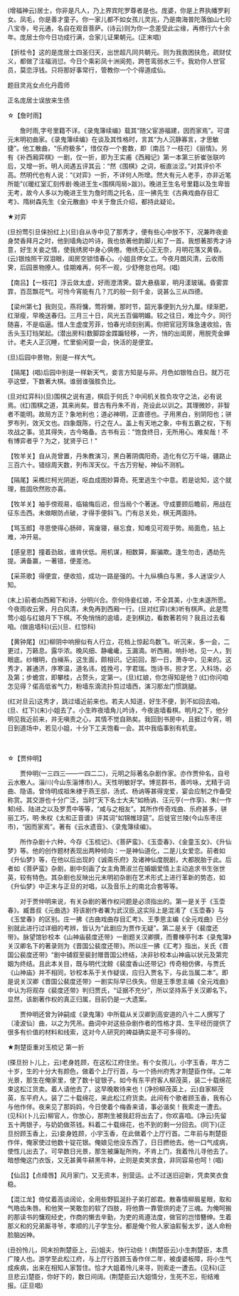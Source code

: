 <!-- { "loadSidebar": true } -->
(增福神云)居士，你非是凡人，乃上界宾陀罗尊者是也。庞婆，你是上界执幡罗刹女。凤毛，你是善才童子。你一家儿都不如女孩儿灵兆，乃是南海普陀落伽山七珍八宝寺，号元通，名自在观音菩萨。(诗云)则为你一念差受此尘缘，再修行六十余年。庞居士你今日功成行满，合家儿证果朝元。(正末唱)

【折桂令】这的是庞居士四圣归天，出世超凡同共朝元。则为我救困扶危，疏财仗义，都做了注福消愆。今日个乘彩凤十洲阆苑，跨苍鸾弱水三千。我劝你人世官员，莫恋浮钱。只将那好事常行，管教你一个个得道成仙。

题目灵兆女点化丹霞师

正名庞居士误放来生债
　

☆【詹时雨】
 
　　詹时雨,字号里籍不详。《录鬼簿续编》载其“随父宦游福建，因而家焉”。可谓元末明初曲家。《录鬼簿续编》在谈及其性格时，言其“为人沉静寡言，才思敏捷”。他工散曲，“乐府极多”，惜仅存一个套数，即〔南吕？一枝花〕《丽情》。另有《补西厢弈棋》一剧，仅一折，即为王实甫《西厢记》第一本第三折崔张联吟后，又增一折。明人闵遇五评其云：“然《围棋》之词，板直淡涩。”对其评价不高。然明代也有人说：“《对弈》一折，不详何人所增。然大有元人老手，亦非近笔所能”(《暖红室汇刻传剧·晚进王生<围棋闯局>跋》)。晚进王生名号里籍以及生卑皆无考，故今人多以为晚进王生为詹时雨之托名，庄一拂先生《古典戏曲存目汇考》、隋树森先生《全元散曲》中关于詹氏介绍，都持此疑论。 

★对弈

(旦扮莺引旦俫扮红上)(旦)自从寺中见了那秀才，便有些心中放不下，况兼昨夜妾身焚香拜月之时，他到墙角边吟诗，我也依著他韵脚儿和了一首。我想著那秀才诗意，好生关妾之情，使我绣房中身心俱倦。倦绣无心正无奈，月明花落又黄昏。(云)银烛照干双泪眼，闺房空锁惜春心。小姐且停女工。今夜月朗风清，云收雨霁，后园景物撩人。佳期难再，何不一观，少舒倦怠也呵。(唱)

【南吕】【一枝花】浮云敛太虚，好雨澄清霁。碧大悬翡翠，明月漾玻璃。昏雾霏霏，百蕊飘花气。可怜今宵能有几？兀的般一刻千金，说甚么三从四德。

【梁州第七】我则见，燕将慵，莺将懒，那时节，韶光事便到九分九厘。绿渐肥，红渐瘦，早晚送春归。三月三十日，风光五百偏明媚。较之往日，难比今夕。同行随喜，不是临逼。惜人生虚度芳菲，怕春光顷刻别离。你把官冠芳珠急速收拾，告舌头玉玎珰架起。(潜出房科)数脚踪金蹀蹁轻移，一齐，悄的出闺房，用脱壳金蝉计。老夫人正沉睡，忙里偷闲耍一会，快活的是便宜。

(旦)后园中景物，别是一样大气。

【隔尾】(唱)后园中别是一样新天气，妾言方知是与非。月色如银牲白日。就万花亭这壁，下数著大棋。谁弱谁强胜负比。

(旦对红弈科)(旦)围棋之说有道，棋启于何氏？中间机关胜负攻守之法，必有说焉。(红)围棋之道，其来尚矣。昔古有丹朱不肖，尧设此以训之。其理微妙，非智者不能明。故局方正？象地利也；道必神明，正直德也。子用黑白，别阴阳也；骈罗布列，效天文也。四象既陈，行之在人。盖上有天地之象，中有五霸之权，下有攻战之事。览其得失，古今略备。古书有云："饱食终日，无所用心。难矣哉！不有博弈者乎？为之，犹贤乎已！"

【牧羊关】自从尧曾置，丹朱教演习，黑白著阴偶阳奇。造化有亿万千端，疆路止三百六十。错综周天数，列布浑天仪。千古万穷秘，神仙不测机。

【隔尾】采樵烂柯光阴逝，呕血成图妙算奇。死里逃生个中意。若是谂知，这个就理，胜固欣然败亦喜。

【牧羊关】袖手傍观易，临输悔后迟，但当局个个著迷。守成要顾后瞻前，用战在征东击西。未做眼防点破，才得手便斜飞。门有总关处，棋无两面持。

【骂玉郎】寻思使得心肠碎，宵废寝，昼忘食，知难见可观乎势。局面危，拈上难，冲开易。

【感皇恩】撞着劲敌，谁肯伏低。用机谋，相数算，厮骗欺。逢生勿击，遇劫先提。满备赢，一著错，便差池。

【采茶歌】得便宜，便收拾，成功一路是强的。十九纵横白与黑，多人迷误少人知。

(末上)前者向西厢下和诗，分明兴合。奈何侍妾红娘，不全其美，小生未遂所愿。今夜雨收云霁，月白风清，未免再到西厢一行。(旦对红弈)(末)听有棋声。此是莺莺小姐与红娘月下下棋。不免悄悄的逾墙，走到棋边，看数著若何？我且过去看咱。(做逾墙科)(云)(旦、红惊科)

【黄钟尾】(红)柳阴中响擦似有人行立，花梢上惊起鸟数飞。听沉来，多一会，二更过，万籁息。露华浓。晚风细、静巉巉，玉漏滴。听西厢，响扑地，见一人，到眼底。纱帽明，白襕系，这生面，颇相识。记前回，那一日，萧寺中，见来的。这秀才，甚通济，序寒温，道名讳，姓挽弓，字君瑞。饱诗书，担才艺，入科场，必及第；步蟾宫，即攀桂，占赘头，定第一。(旦)红娘，你怎得知是他？(红)你问咱怎见得？偌高低省气力，粉墙东滴流扑剪过墙西，演习那龙门惯跳腿。

(红对旦云)这秀才，跳过墙近前来也。若夫人知道，好生不便，到不如回去咱。(旦、红下)(末)小姐去了。小生昨夜墙角儿吟诗，今夜逾墙看棋。明月之下，他分明见我近前来，并无嗔责之心，其情不觉自熟矣。我回到书房中，且捱过今宵，明日到道场中，若见小姐，十分下工夫饱看一会。其中我临事别有机变。

　
　

☆【贾仲明】
 
　　贾仲明(一三四三——一四二二)，元明之际著名杂剧作家。亦作贾仲名，自号云水散人。淄川(今山东淄博市)人。天性明敏好学。博览群书，善吟咏，尤精于词曲、隐语。曾侍明成祖朱棣于燕王邸，汤式、杨讷等甚得宠爱，宴会应制之作备受称赏。其交游也十分广泛，当时“天下名士大夫”如杨讷、汪元亨(一作享)、朱(一作邾)经、陆进之以及罗贯中等等，“咸与之相友”。其所作传奇戏曲、乐府甚多，骈丽工巧，明·朱权《太和正音谱》评其词“如锦帷琼筵”。后徙官兰陵(今山东枣庄市)，“因而家焉”。著有《云水遗音》、《录鬼簿续编》。

　　所作杂剧十六种，今存《玉梳记》、《菩萨蛮》、《玉壶春》、《金童玉女》、《升仙梦》等。他的创作题材表现出两种倾向：一是神仙道化，二是儿女爱恋。前者如《升仙梦》等，在他以后出现的《诚斋乐府》及诸神仙度脱剧，大都脱胎于此。后者如《菩萨蛮》杂剧，剧中刻画了女主角萧淑兰在婚姻爱情上主动追求书生张世英，较有特色。其杂剧也反映出元末明初杂剧在艺术形式上进行革新的势态，如《升仙梦》中正末与正旦的对唱，以及音乐上的南北合套等等。

　　对于贾仲明来说，有关杂剧的著作权问题是必须指出的。第一是关于《玉壶春》。臧晋叔《元曲选》将该剧作者署为武汉臣,这实际上是混淆了《玉壶春》与《玉堂春》的区别。庄一拂《古曲戏曲存目汇考》、王季思主编《全元戏曲》已分别就此进行过详细的考辨，皆认为“此剧应为贾作无疑”。第二是关于《裴度还带》。脉望馆钞校本《山神庙裴度还带》一剧题关汉卿撰，而曹楝亭刊本《录鬼簿》关汉卿名下的著录则为《晋国公裴度还带》。所以庄一拂《汇考》指出，关氏《晋国公裴度还带》“剧中铺叙至裴封赠晋国公终结，决非钞校本山神庙以状元及第完姻为终结。且此本关目，既与明代沈鲸《裴度香山还带记》传奇相仿佛，与贾氏《山神庙》并不相同，钞校本系于关作疑误，应归入贾名下，与此当属二本”。即是说关汉卿《晋国公裴度还带》一剧实际早已佚失。但是王季思主编《全元戏曲》中认为将观存《裴度还带》判归贾氏，“证据不充分”，所以坚持系于关汉卿名下。显然，该剧著作权的真正归属，目前仍是一大遗案。

　　贾仲明还曾为钟嗣成《录鬼簿》中所载从关汉卿到高安道的八十二人撰写了〔凌波仙〕曲，以之为凭吊。曲词中对这些杂剧作者的性格才具、生平经历提供了很多有价值的材料和线索，这对今人研究的裨益确实是不可多得的。 

★荆楚臣重对玉梳记
第一折

(搽旦扮卜儿上，云)老身姓顾，在这松江府住坐。有个女孩儿，小字玉香，年方二十岁，生的十分大有颜色，做着个上厅行首，与一个扬州府秀才荆楚臣作伴。二年光景，那生在俺家里，使了数十锭银子。如今有东平府客人柳茂英，装二十载绵花束这松江货卖。着人请他去了，这早晚敢待来也！(净扮柳茂英上，云)自家柳茂英，东平府人。装了二十载绵花，来此松江府货卖。此间有个歌者顾玉香，我有心与他作伴。夜来见了那妈妈，今日使着个梅香来请，事必谐矣！我索走一遭去。(见科)(卜儿云)柳官人，你放心，那荆生被我赶将出去了，你欢喜咱。(净云)先留五十两银子，与奶奶做茶钱。料着二十载绵花，也不到的剩一分回去。(同下)(正旦扮顾玉香上，云)妾身姓顾，小宇玉香，在此做着个上厅行首。二年前与荆楚臣作伴，俺家使过他数十锭花银。俺娘见他没东西了，日日撚他去。他一口气成病，使性儿出去了。可早数日光景，那生被廉耻所拘，不肯上门，我着怜儿寻他去了。暗想俺这门衣饭，又无甚黄牛耕黑牛种，止则是卖笑求食，非同容易也呵！(唱)

【仙吕】【点绛唇】风月家门，又无资本，别营运。止不过送旧迎新，凭卖笑衣食稳。

【混江龙】倚仗着高谈阔论，全用些野狐涎扑子弟打郎君。散春情柳眉星眼，取和气皓齿朱唇。和他笑一笑敢忽的软了四肢，将他靠一靠管烘的走了三魂。为俺呵搬的那读书的慵观经史，作商的懒去辛勤，为吏的焉遵法度，做官的岂惜簪绅。生着那义和的兄弟厮寻爷，孝顺的儿子学生分。都是俺个败人家油鬏髻太岁，送人命粉脸脑凶神。

(丑扮怜儿，同末扮荆楚臣上，云)姐夫，快行动些！(荆楚臣云)小生荆楚臣，本贯广陵人也。游学至此松江府，与上厅行首顾玉香作伴二年，被虔婆板障，将小生气成疾病，出来在相知人家暂住。恰才大姐着怜儿来寻，则索走一遭去。(见科)(正旦悲云)楚臣，你好下的，数日间阔。(荆楚臣云)大姐情分，生死不忘，衔结难报。(正旦唱)

